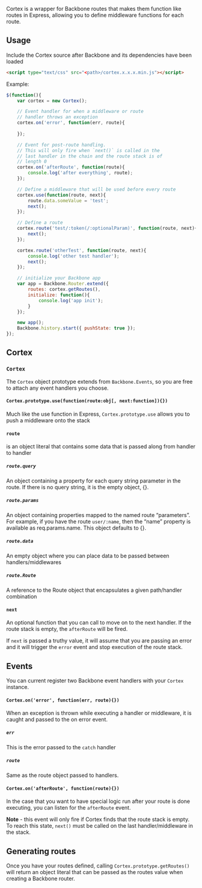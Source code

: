 Cortex is a wrapper for Backbone routes that makes them function like routes in Express, allowing you to define middleware functions for each route.

## Usage

Include the Cortex source after Backbone and its dependencies have been loaded

```html
<script type="text/css" src="<path>/cortex.x.x.x.min.js"></script>
```


Example:

```javascript
$(function(){
	var cortex = new Cortex();

	// Event handler for when a middleware or route
	// handler throws an exception
	cortex.on('error', function(err, route){
		
	});

	// Event for post-route handling.
	// This will only fire when `next()` is called in the
	// last handler in the chain and the route stack is of 
	// length 0
	cortex.on('afterRoute', function(route){
		console.log('after everything', route);
	});

	// Define a middleware that will be used before every route
	cortex.use(function(route, next){
		route.data.someValue = 'test';
		next();
	});

	// Define a route
	cortex.route('test/:token(/:optionalParam)', function(route, next){
		next();
	});

	cortex.route('otherTest', function(route, next){
		console.log('other test handler');
		next();
	});

	// initialize your Backbone app
	var app = Backbone.Router.extend({
		routes: cortex.getRoutes(),
		initialize: function(){
			console.log('app init');
		}
	});

	new app();
	Backbone.history.start({ pushState: true });
});

```

## Cortex

### ```Cortex```

The ```Cortex``` object prototype extends from ```Backbone.Events```, so you are free to attach any event handlers you choose.

#### ```Cortex.prototype.use(function(route:obj[, next:function]){})```

Much like the use function in Express, ```Cortex.prototype.use``` allows you to push a middleware onto the stack

#### ```route``` 
is an object literal that contains some data that is passed along from handler to handler

##### ```route.query```
An object containing a property for each query string parameter in the route. If there is no query string, it is the empty object, {}.

##### ```route.params```
 An object containing properties mapped to the named route “parameters”. For example, if you have the route ```user/:name```, then the “name” property is available as req.params.name. This object defaults to {}.

##### ```route.data```
An empty object where you can place data to be passed between handlers/middlewares

##### ```route.Route```
A reference to the Route object that encapsulates a given path/handler combination

#### ```next```

An optional function that you can call to move on to the next handler. If the route stack is empty, the ```afterRoute``` will be fired.

If ```next``` is passed a truthy value, it will assume that you are passing an error and it will trigger the ```error``` event and stop execution of the route stack.


## Events

You can current register two Backbone event handlers with your ```Cortex``` instance.

#### ```Cortex.on('error', function(err, route){})```
When an exception is thrown while executing a handler or middleware, it is caught and passed to the on error event.

##### ```err```
This is the error passed to the ```catch``` handler

##### ```route```
Same as the route object passed to handlers.

#### ```Cortex.on('afterRoute', function(route){})```
In the case that you want to have special logic run after your route is done executing, you can listen for the ```afterRoute``` event. 

**Note** - this event will only fire if Cortex finds that the route stack is empty. To reach this state, ```next()``` must be called on the last handler/middleware in the stack.

## Generating routes

Once you have your routes defined, calling ```Cortex.prototype.getRoutes()``` will return an object literal that can be passed as the routes value when creating a Backbone router.




